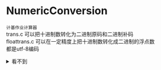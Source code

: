 # NumericConversion
`计基作业计算器`<br>
trans.c 
可以把十进制数转化为二进制原码和二进制补码<br>
floattrans.c 
可以在一定精度上把十进制数转化成二进制的浮点数<br>
都是utf-8编码<br>
<details>
<summary>看不到</summary>
qq 168420328
</details>
